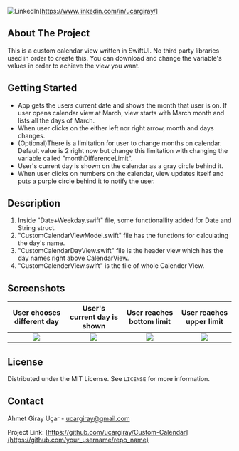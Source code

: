 ![LinkedIn][linkedin-shield][https://www.linkedin.com/in/ucargiray/]


<!-- ABOUT THE PROJECT -->
## About The Project

This is a custom calendar view written in SwiftUI. No third party libraries used in order to create this. You can download and change the variable's values in order to achieve the view you want.


<!-- GETTING STARTED -->
## Getting Started

- App gets the users current date and shows the month that user is on. If user opens calendar view at March, view starts with March month and lists all the days of March. 
- When user clicks on the either left nor right arrow, month and days changes. 
- (Optional)There is a limitation for user to change months on calendar. Default value is 2 right now but change this limitation with changing the variable called "monthDifferenceLimit". 
- User's current day is shown on the calendar as a gray circle behind it.
- When user clicks on numbers on the calendar, view updates itself and puts a purple circle behind it to notify the user.


<!-- USAGE EXAMPLES -->
## Description

1. Inside "Date+Weekday.swift" file, some functionallity added for Date and String struct.
2. "CustomCalendarViewModel.swift" file has the functions for calculating the day's name.
3. "CustomCalendarDayView.swift" file is the header view which has the day names right above CalendarView.
4. "CustomCalenderView.swift" is the file of whole Calender View.

## Screenshots
User chooses different day |  User's current day is shown | User reaches bottom limit | User reaches upper limit
:-------------------------:|:-------------------------:|:-------------------------:|:-------------------------:
![](https://i.imgur.com/C1BRDps.png)  |  ![](https://i.imgur.com/lEi6828.png) | ![](https://i.imgur.com/ZAuGdPI.png) | ![](https://i.imgur.com/5nIfURm.png) 


<!-- LICENSE -->
## License

Distributed under the MIT License. See `LICENSE` for more information.


<!-- CONTACT -->
## Contact

Ahmet Giray Uçar - ucargiray@gmail.com

Project Link: [https://github.com/ucargiray/Custom-Calendar](https://github.com/your_username/repo_name)


<!-- MARKDOWN LINKS & IMAGES -->
<!-- https://www.markdownguide.org/basic-syntax/#reference-style-links -->
[contributors-shield]: https://img.shields.io/github/contributors/othneildrew/Best-README-Template.svg?style=for-the-badge
[contributors-url]: https://github.com/othneildrew/Best-README-Template/graphs/contributors
[forks-shield]: https://img.shields.io/github/forks/othneildrew/Best-README-Template.svg?style=for-the-badge
[forks-url]: https://github.com/othneildrew/Best-README-Template/network/members
[stars-shield]: https://img.shields.io/github/stars/othneildrew/Best-README-Template.svg?style=for-the-badge
[stars-url]: https://github.com/othneildrew/Best-README-Template/stargazers
[issues-shield]: https://img.shields.io/github/issues/othneildrew/Best-README-Template.svg?style=for-the-badge
[issues-url]: https://github.com/othneildrew/Best-README-Template/issues
[license-shield]: https://img.shields.io/github/license/othneildrew/Best-README-Template.svg?style=for-the-badge
[license-url]: https://github.com/othneildrew/Best-README-Template/blob/master/LICENSE.txt
[linkedin-shield]: https://img.shields.io/badge/-LinkedIn-black.svg?style=for-the-badge&logo=linkedin&colorB=555
[linkedin-url]: https://linkedin.com/in/othneildrew
[product-screenshot]: images/screenshot.png
